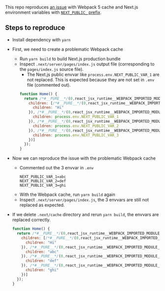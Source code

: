 This repo reproduces [an issue](https://github.com/vercel/next.js/issues/23901) with Webpack 5 cache and Next.js environment variables
with [`NEXT_PUBLIC_` prefix](https://nextjs.org/docs/basic-features/environment-variables#exposing-environment-variables-to-the-browser).


## Steps to reproduce

- Install dependency with `yarn`
- First, we need to create a problematic Webpack cache
  + Run `yarn build` to build Next.js production bundle
  + Inspect `.next/server/pages/index.js` output file (corresponding to the `pages/index.js` source
file).
    - The Next.js public envvar like `process.env.NEXT_PUBLIC_VAR_1` are not replaced. This is
    expected because they are not set in `.env` file (commented out).
    ```js
    function Home() {
      return /*#__PURE__*/(0,react_jsx_runtime__WEBPACK_IMPORTED_MODULE_0__.jsxs)(react_jsx_runtime__WEBPACK_IMPORTED_MODULE_0__.Fragment, {
        children: [/*#__PURE__*/(0,react_jsx_runtime__WEBPACK_IMPORTED_MODULE_0__.jsx)("div", {
          children: "Hi"
        }), /*#__PURE__*/(0,react_jsx_runtime__WEBPACK_IMPORTED_MODULE_0__.jsx)("p", {
          children: process.env.NEXT_PUBLIC_VAR_1
        }), /*#__PURE__*/(0,react_jsx_runtime__WEBPACK_IMPORTED_MODULE_0__.jsx)("p", {
          children: process.env.NEXT_PUBLIC_VAR_2
        }), /*#__PURE__*/(0,react_jsx_runtime__WEBPACK_IMPORTED_MODULE_0__.jsx)("p", {
          children: process.env.NEXT_PUBLIC_VAR_3
        })]
      });
    }
    ```
- Now we can reproduce the issue with the problematic Webpack cache
  + Commented out the 3 envvar in `.env`
    ```shell
    NEXT_PUBLIC_VAR_1=abc
    NEXT_PUBLIC_VAR_2=def
    NEXT_PUBLIC_VAR_3=ghi
    ```
  + With the Webpack cache, run `yarn build` again
  + Inspect `.next/server/pages/index.js`, the 3 envvars are still not replaced as expected.

- If we delete `.next/cache` directory and rerun `yarn build`, the envvars are replaced correctly.
    ```js
    function Home() {
      return /*#__PURE__*/(0,react_jsx_runtime__WEBPACK_IMPORTED_MODULE_0__.jsxs)(react_jsx_runtime__WEBPACK_IMPORTED_MODULE_0__.Fragment, {
        children: [/*#__PURE__*/(0,react_jsx_runtime__WEBPACK_IMPORTED_MODULE_0__.jsx)("div", {
          children: "Hi"
        }), /*#__PURE__*/(0,react_jsx_runtime__WEBPACK_IMPORTED_MODULE_0__.jsx)("p", {
          children: "abc"
        }), /*#__PURE__*/(0,react_jsx_runtime__WEBPACK_IMPORTED_MODULE_0__.jsx)("p", {
          children: "def"
        }), /*#__PURE__*/(0,react_jsx_runtime__WEBPACK_IMPORTED_MODULE_0__.jsx)("p", {
          children: "ghi"
        })]
      });
    }
    ```
